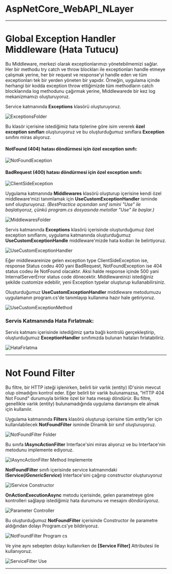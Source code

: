 # AspNetCore_WebAPI_NLayer

---

# Global Exception Handler Middleware (Hata Tutucu)
Bu Middleware, merkezi olarak exceptionlarımızı yönetebilmemizi sağlar. Her bir methodu try catch ve throw blockları ile exceptionları handle etmeye çalışmak yerine, 
her bir request ve response'yi handle eden ve tüm exceptionları tek bir yerden yöneten bir yapıdır.
Örneğin, uygulama içinde herhangi bir kodda exception throw ettiğimizde tüm methodların catch blocklarında log methodunu çağırmak yerine, Middlewarede bir kez log mekanizmamızı oluşturuyoruz.

Service katmanında **Exceptions** klasörü oluşturuyoruz.

![ExceptionsFolder](https://github.com/KursatKaan/Asp.NetCore_Web_Api_NLayer/assets/140398297/866072fb-5fc3-4799-a84f-cf7ab3444e34)

Bu klasör içerisine istediğimiz hata tiplerine göre isim vererek **özel exception sınıfları** oluşturuyoruz ve bu oluşturduğumuz sınıflara **Exception** sınıfını miras alıyoruz.

#### NotFound (404) hatası döndürmesi için özel exception sınıfı:
![NotFoundException](https://github.com/KursatKaan/Asp.NetCore_Web_Api_NLayer/assets/140398297/dbcd797d-2489-46b2-ba08-1d2bc0941e33)

#### BadRequest (400) hatası döndürmesi için özel exception sınıfı:
![ClientSideException](https://github.com/KursatKaan/Asp.NetCore_Web_Api_NLayer/assets/140398297/8c61305c-7ccb-42a7-a04f-a6c35192d834)


Uygulama katmanında **Middlewares** klasörü oluşturup içerisine kendi özel middleware'mizi tanımlamak için **UseCustomExceptionHandler** isminde sınıf oluşturuyoruz. *(BestPractice açısından sınıf ismini "Use" ile başlatıyoruz, çünkü program.cs dosyasında metotlar "Use" ile başlar.)*

![MiddlewaresFolder](https://github.com/KursatKaan/Asp.NetCore_Web_Api_NLayer/assets/140398297/cacd9f8b-e18c-4851-907e-3c3188e6ab17)

Servis katmanında **Exceptions** klasörü içerisinde oluşturduğumuz özel exception sınıflarını, uygulama katmanında oluşturduğumuz **UseCustomExceptionHandle** middleware'mizde hata kodları ile belirtiyoruz.

![UseCustomExceptionHandler](https://github.com/KursatKaan/Asp.NetCore_Web_Api_NLayer/assets/140398297/bf9796c2-8b38-42c5-a617-600ef2da25b6)

Eğer middlewareinize gelen exception type ClientSideException ise, response Status codeu 400 yani BadRequest, NotFoundException ise 404 status codeu ile NotFound olacaktır. Aksi halde response içinde 500 yani InternalServerError status code dönecektir. Middlewareinizi istediğiniz şekilde customize edebilir, yeni Exception typelar oluşturup kullanabilirsiniz.

Oluşturduğumuz **UseCustomExceptionHandler** middleware metodumuzu uygulamanın program.cs'de tanımlayıp kullanıma hazır hale getiriyoruz.

![UseCustomExceptionMethod](https://github.com/KursatKaan/Asp.NetCore_Web_Api_NLayer/assets/140398297/75dec456-fff5-4752-8863-fa00d7107952)

### Servis Katmanında Hata Fırlatmak:
Servis katmanı içerisinde istediğimiz şarta bağlı kontrolü gerçekleştirip, oluşturduğumuz **ExceptionHandler** sınıfımızda bulunan hataları fırlatabiliriz.

![HataFirlatma](https://github.com/KursatKaan/Asp.NetCore_Web_Api_NLayer/assets/140398297/ccaabc82-a578-4b62-8689-75c266bed2cd)

---

# Not Found Filter
Bu filtre, bir HTTP isteği işlenirken, belirli bir varlık (entity) ID'sinin mevcut olup olmadığını kontrol eder. Eğer belirli bir varlık bulunamazsa, "HTTP 404 Not Found" durumuyla birlikte özel bir hata mesajı döndürür. Bu filtre, genellikle varlık (entity) bulunamadığında uygulama davranışını ele almak için kullanılır.

Uygulama katmanında **Filters** klasörü oluşturup içerisine tüm entity'ler için kullanılabilecek **NotFoundFilter** isminde Dinamik bir sınıf oluşturuyoruz.

![NotFoundFilter Folder](https://github.com/KursatKaan/Asp.NetCore_Web_Api_NLayer/assets/140398297/da3099eb-9e97-423d-ab0d-5c94ded428fb)

Bu sınıfa **IAsyncActionFilter** Interface'sini miras alıyoruz ve bu Interface'nin metodunu implemente ediyoruz.

![IAsyncActionFilter Method Implemente](https://github.com/KursatKaan/Asp.NetCore_Web_Api_NLayer/assets/140398297/5acc00f3-7037-4ee6-9be7-fa458096937a)

**NotFoundFilter<T>** sınıfı içerisinde service katmanındaki **IService(*IGenericService*)** Interface'sini çağırıp constructor oluşturuyoruz

![IService Constructor](https://github.com/KursatKaan/Asp.NetCore_Web_Api_NLayer/assets/140398297/45a0b070-ea19-4459-9766-027b759a8924)

**OnActionExecutionAsync** metodu içerisinde, gelen parametreye göre kontrolleri sağlayıp istediğimiz hata durumunu ve mesajını döndürüyoruz.

![Parameter Controller](https://github.com/KursatKaan/Asp.NetCore_Web_Api_NLayer/assets/140398297/912c2bff-c032-49c9-b06c-8fdf22053716)

Bu oluşturduğumuz **NotFoundFilter** içerisinde Constructor ile parametre aldığından dolayı Program.cs'ye bildiriyoruz.

![NotFoundFilter Program cs](https://github.com/KursatKaan/Asp.NetCore_Web_Api_NLayer/assets/140398297/a48c3d3e-ce30-438f-9288-53ac87bbf036)

Ve yine aynı sebepten dolayı kullanırken de **[Service Filter]** Attributesi ile kullanıyoruz.

![ServiceFilter Use](https://github.com/KursatKaan/Asp.NetCore_Web_Api_NLayer/assets/140398297/d696969a-8b69-4867-808d-8224a44bd40f)

---
